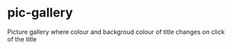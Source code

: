 # pic-gallery
 Picture gallery where colour and  backgroud colour of title changes on click of the title
